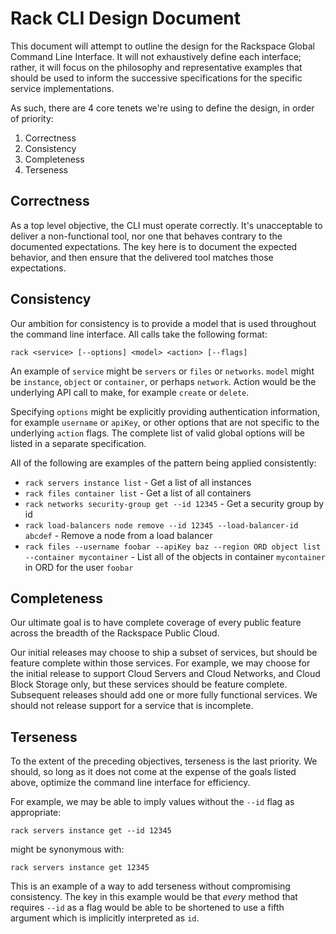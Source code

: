 # Rack CLI Design Document

This document will attempt to outline the design for the Rackspace Global Command Line Interface. It will not exhaustively define each interface; rather, it will focus on the philosophy and representative examples that should be used to inform the successive specifications for the specific service implementations.

As such, there are 4 core tenets we're using to define the design, in order of priority:

1. Correctness
2. Consistency
3. Completeness
4. Terseness

## Correctness

As a top level objective, the CLI must operate correctly. It's unacceptable to deliver a non-functional tool, nor one that behaves contrary to the documented expectations. The key here is to document the expected behavior, and then ensure that the delivered tool matches those expectations.

## Consistency

Our ambition for consistency is to provide a model that is used throughout the command line interface. All calls take the following format:

```
rack <service> [--options] <model> <action> [--flags]
```

An example of `service` might be `servers` or `files` or `networks`. `model` might be `instance`, `object` or `container`, or perhaps `network`. Action would be the underlying API call to make, for example `create` or `delete`.

Specifying `options` might be explicitly providing authentication information, for example `username` or `apiKey`, or other options that are not specific to the underlying `action` flags. The complete list of valid global options will be listed in a separate specification.

All of the following are examples of the pattern being applied consistently:

* `rack servers instance list` - Get a list of all instances
* `rack files container list` - Get a list of all containers
* `rack networks security-group get --id 12345` - Get a security group by id
* `rack load-balancers node remove --id 12345 --load-balancer-id abcdef` - Remove a node from a load balancer
* `rack files --username foobar --apiKey baz --region ORD object list --container mycontainer` - List all of the objects in container `mycontainer` in ORD for the user `foobar`

## Completeness

Our ultimate goal is to have complete coverage of every public feature across the breadth of the Rackspace Public Cloud.

Our initial releases may choose to ship a subset of services, but should be feature complete within those services. For example, we may choose for the initial release to support Cloud Servers and Cloud Networks, and Cloud Block Storage only, but these services should be feature complete. Subsequent releases should add one or more fully functional services. We should not release support for a service that is incomplete.

## Terseness

To the extent of the preceding objectives, terseness is the last priority. We should, so long as it does not come at the expense of the goals listed above, optimize the command line interface for efficiency.

For example, we may be able to imply values without the `--id` flag as appropriate:

```
rack servers instance get --id 12345
```

might be synonymous with:

```
rack servers instance get 12345
```

This is an example of a way to add terseness without compromising consistency. The key in this example would be that *every* method that requires `--id` as a flag would be able to be shortened to use a fifth argument which is implicitly interpreted as `id`.

